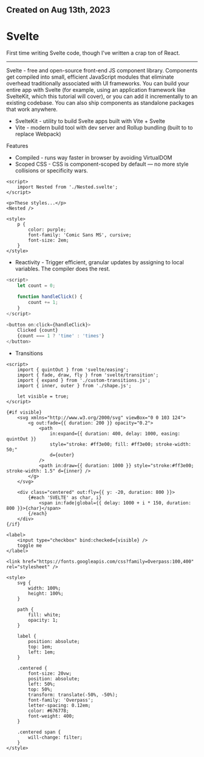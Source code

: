 ## Created on Aug 13th, 2023

# Svelte

First time writing Svelte code, though I've written a crap ton of React.

---

Svelte - free and open-source front-end JS component library. Components get compiled into small, efficient JavaScript modules that eliminate overhead traditionally associated with UI frameworks. You can build your entire app with Svelte (for example, using an application framework like SvelteKit, which this tutorial will cover), or you can add it incrementally to an existing codebase. You can also ship components as standalone packages that work anywhere.


- SvelteKit - utility to build Svelte apps built with Vite + Svelte
- Vite - modern build tool with dev server and Rollup bundling (built to to replace Webpack)


Features
- Compiled - runs way faster in browser by avoiding VirtualDOM
- Scoped CSS - CSS is component-scoped by default — no more style collisions or specificity wars. 
```
<script>
	import Nested from './Nested.svelte';
</script>

<p>These styles...</p>
<Nested />

<style>
	p {
		color: purple;
		font-family: 'Comic Sans MS', cursive;
		font-size: 2em;
	}
</style>
```
- Reactivity - Trigger efficient, granular updates by assigning to local variables. The compiler does the rest.
```javascript
<script>
	let count = 0;

	function handleClick() {
		count += 1;
	}
</script>

<button on:click={handleClick}>
	Clicked {count}
	{count === 1 ? 'time' : 'times'}
</button>
```

- Transitions

```
<script>
	import { quintOut } from 'svelte/easing';
	import { fade, draw, fly } from 'svelte/transition';
	import { expand } from './custom-transitions.js';
	import { inner, outer } from './shape.js';

	let visible = true;
</script>

{#if visible}
	<svg xmlns="http://www.w3.org/2000/svg" viewBox="0 0 103 124">
		<g out:fade={{ duration: 200 }} opacity="0.2">
			<path
				in:expand={{ duration: 400, delay: 1000, easing: quintOut }}
				style="stroke: #ff3e00; fill: #ff3e00; stroke-width: 50;"
				d={outer}
			/>
			<path in:draw={{ duration: 1000 }} style="stroke:#ff3e00; stroke-width: 1.5" d={inner} />
		</g>
	</svg>

	<div class="centered" out:fly={{ y: -20, duration: 800 }}>
		{#each 'SVELTE' as char, i}
			<span in:fade|global={{ delay: 1000 + i * 150, duration: 800 }}>{char}</span>
		{/each}
	</div>
{/if}

<label>
	<input type="checkbox" bind:checked={visible} />
	toggle me
</label>

<link href="https://fonts.googleapis.com/css?family=Overpass:100,400" rel="stylesheet" />

<style>
	svg {
		width: 100%;
		height: 100%;
	}

	path {
		fill: white;
		opacity: 1;
	}

	label {
		position: absolute;
		top: 1em;
		left: 1em;
	}

	.centered {
		font-size: 20vw;
		position: absolute;
		left: 50%;
		top: 50%;
		transform: translate(-50%, -50%);
		font-family: 'Overpass';
		letter-spacing: 0.12em;
		color: #676778;
		font-weight: 400;
	}

	.centered span {
		will-change: filter;
	}
</style>
```